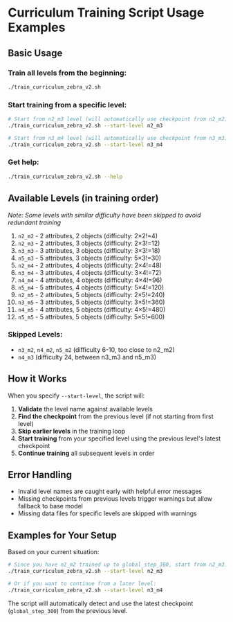 # Curriculum Training Script Usage Examples

## Basic Usage

### Train all levels from the beginning:
```bash
./train_curriculum_zebra_v2.sh
```

### Start training from a specific level:
```bash
# Start from n2_m3 level (will automatically use checkpoint from n2_m2)
./train_curriculum_zebra_v2.sh --start-level n2_m3

# Start from n3_m4 level (will automatically use checkpoint from n3_m3)
./train_curriculum_zebra_v2.sh --start-level n3_m4
```

### Get help:
```bash
./train_curriculum_zebra_v2.sh --help
```

## Available Levels (in training order)

*Note: Some levels with similar difficulty have been skipped to avoid redundant training*

1. `n2_m2` - 2 attributes, 2 objects (difficulty: 2×2!=4)
2. `n2_m3` - 2 attributes, 3 objects (difficulty: 2×3!=12)
3. `n3_m3` - 3 attributes, 3 objects (difficulty: 3×3!=18)
4. `n5_m3` - 5 attributes, 3 objects (difficulty: 5×3!=30)
5. `n2_m4` - 2 attributes, 4 objects (difficulty: 2×4!=48)
6. `n3_m4` - 3 attributes, 4 objects (difficulty: 3×4!=72)
7. `n4_m4` - 4 attributes, 4 objects (difficulty: 4×4!=96)
8. `n5_m4` - 5 attributes, 4 objects (difficulty: 5×4!=120)
9. `n2_m5` - 2 attributes, 5 objects (difficulty: 2×5!=240)
10. `n3_m5` - 3 attributes, 5 objects (difficulty: 3×5!=360)
11. `n4_m5` - 4 attributes, 5 objects (difficulty: 4×5!=480)
12. `n5_m5` - 5 attributes, 5 objects (difficulty: 5×5!=600)

### Skipped Levels:
- `n3_m2`, `n4_m2`, `n5_m2` (difficulty 6-10, too close to n2_m2)
- `n4_m3` (difficulty 24, between n3_m3 and n5_m3)

## How it Works

When you specify `--start-level`, the script will:

1. **Validate** the level name against available levels
2. **Find the checkpoint** from the previous level (if not starting from first level)
3. **Skip earlier levels** in the training loop
4. **Start training** from your specified level using the previous level's latest checkpoint
5. **Continue training** all subsequent levels in order

## Error Handling

- Invalid level names are caught early with helpful error messages
- Missing checkpoints from previous levels trigger warnings but allow fallback to base model
- Missing data files for specific levels are skipped with warnings

## Examples for Your Setup

Based on your current situation:

```bash
# Since you have n2_m2 trained up to global_step_300, start from n2_m3:
./train_curriculum_zebra_v2.sh --start-level n2_m3

# Or if you want to continue from a later level:
./train_curriculum_zebra_v2.sh --start-level n3_m4
```

The script will automatically detect and use the latest checkpoint (`global_step_300`) from the previous level.
